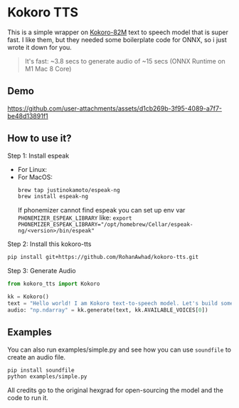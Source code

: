 # Kokoro TTS

This is a simple wrapper on [Kokoro-82M](https://huggingface.co/hexgrad/Kokoro-82M) text to speech model that is super fast.
I like them, but they needed some boilerplate code for ONNX, so i just wrote it down for you.

> It's fast: ~3.8 secs to generate audio of ~15 secs (ONNX Runtime on M1 Mac 8 Core)

## Demo

https://github.com/user-attachments/assets/d1cb269b-3f95-4089-a7f7-be48d13891f1

## How to use it?

Step 1: Install espeak

- For Linux:
- For MacOS:
    ```bash
    brew tap justinokamoto/espeak-ng
    brew install espeak-ng
    ```
    If phonemizer cannot find espeak you can set up env var `PHONEMIZER_ESPEAK_LIBRARY` like: `export PHONEMIZER_ESPEAK_LIBRARY="/opt/homebrew/Cellar/espeak-ng/<version>/bin/espeak"`

Step 2: Install this kokoro-tts
```bash
pip install git+https://github.com/RohanAwhad/kokoro-tts.git
```

Step 3: Generate Audio
```python
from kokoro_tts import Kokoro

kk = Kokoro()
text = "Hello world! I am Kokoro text-to-speech model. Let's build something fun."
audio: "np.ndarray" = kk.generate(text, kk.AVAILABLE_VOICES[0])
```

## Examples

You can also run examples/simple.py and see how you can use `soundfile` to create an audio file.

```bash
pip install soundfile
python examples/simple.py
```

All credits go to the original hexgrad for open-sourcing the model and the code to run it.
